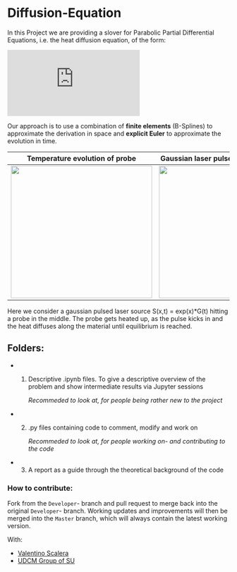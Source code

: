 # Diffusion-Equation
In this Project we are providing a slover for Parabolic Partial Differential Equations, i.e. the heat diffusion equation, of the form: 


 ![Diffusion equation](https://latex.codecogs.com/gif.latex?C%28%5Cvarphi%28x%2Ct%29%29%5Ccdot%5Crho%5Cfrac%7B%5Cpartial%5Cvarphi%28x%2Ct%29%7D%7B%5Cpartial%20t%7D%20%3D%20%5Cfrac%7B%5Cpartial%7D%7B%5Cpartial%20x%7D%5Cleft%28k%28%5Cvarphi%28x%2Ct%29%29%5Ccdot%5Cfrac%7B%5Cpartial%5Cvarphi%28x%2Ct%29%7D%7B%5Cpartial%20x%7D%5Cright%29%20&plus;S%28t%2Cx%29.)
 
 Our approach is to use a combination of **finite elements** (B-Splines) to approximate the derivation in space and **explicit Euler** to approximate the evolution in time.
 
  Temperature evolution of probe |  Gaussian laser pulse S(x,t) hitting probe
:-------------------------:|:-------------------------:
 <img src="https://media.giphy.com/media/7TudjuaMsW2HP2xQ9Y/giphy.gif" width="320" height="300" />  |  <img src="https://github.com/luksen99/Diffusion-Equation/blob/master/Images/LaserPulse.png" width="320" height="300" />
 
 Here we consider a gaussian pulsed laser source S(x,t) = exp(x)*G(t) hitting a probe in the middle. The probe gets heated up, as the pulse kicks in and the heat diffuses along the material until equilibrium is reached.


 
 

## Folders:
* 1) Descriptive \.ipynb files. To give a descriptive overview  of the problem and show intermediate results via Jupyter sessions

      *Recommeded to look at, for people being rather new to the project*
 
* 2) \.py files containing code to comment, modify and work on

     *Recommeded to look at, for people working on- and contributing to the code*
     
* 3) A report as a guide through the theoretical background of the code  

### How to contribute: 
Fork from the `Developer`- branch and pull request to merge back into the original `Developer`- branch. 
Working updates and improvements will then be merged into the `Master` branch, which will always contain the latest working version.



With: 
* [Valentino Scalera](https://github.com/VaSca92)
* [UDCM Group of SU](http://udcm.fysik.su.se/)


